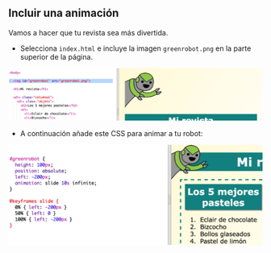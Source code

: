 ## Incluir una animación

Vamos a hacer que tu revista sea más divertida.

+ Selecciona `index.html` e incluye la imagen `greenrobot.png` en la parte superior de la página.

![screenshot](images/magazine-animation-image.png)

+ A continuación añade este CSS para animar a tu robot:

![screenshot](images/magazine-animation-css.png)

